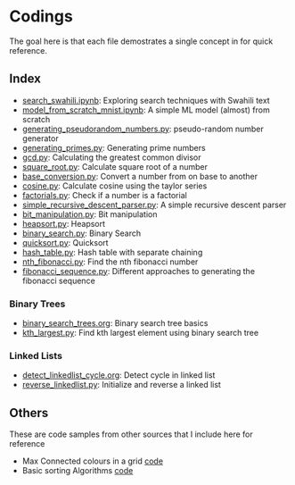 # Codings

The goal here is that each file demostrates a single concept in for
quick reference.

## Index

- [search_swahili.ipynb](ipynb/search_swahili.ipynb): Exploring search techniques with Swahili text
- [model_from_scratch_mnist.ipynb](ipynb/model_from_scratch_mnist.ipynb): A simple ML model (almost) from scratch
- [generating_pseudorandom_numbers.py](py/generating_pseudorandom_numbers.py): pseudo-random number generator
- [generating_primes.py](py/generating_primes.py): Generating prime numbers
- [gcd.py](py/gcd.py): Calculating the greatest common divisor
- [square_root.py](py/square_root.py): Calculate square root of a number
- [base_conversion.py](py/base_conversion.py): Convert a number from on base to another
- [cosine.py](py/cosine.py): Calculate cosine using the taylor series
- [factorials.py](py/factorials.py): Check if a number is a factorial
- [simple_recursive_descent_parser.py](py/simple_recursive_descent_parser.py): A simple recursive descent parser
- [bit_manipulation.py](py/bit_manipulation.py): Bit manipulation
- [heapsort.py](py/heapsort.py): Heapsort
- [binary_search.py](py/binary_search.py): Binary Search
- [quicksort.py](py/quicksort.py): Quicksort
- [hash_table.py](py/hash_table.py): Hash table with separate chaining
- [nth_fibonacci.py](py/nth_fibonacci.py): Find the nth fibonacci number
- [fibonacci_sequence.py](py/fibonacci_sequence.py): Different approaches to generating the fibonacci sequence

### Binary Trees
- [binary_search_trees.org](org/binary_search_trees.org): Binary search tree basics
- [kth_largest.py](py/kth_largest.py): Find kth largest element using binary search tree

### Linked Lists
- [detect_linkedlist_cycle.org](org/detect_linkedlist_cycle.org): Detect cycle in linked list
- [reverse_linkedlist.py](py/reverse_linkedlist.py): Initialize and reverse a linked list

## Others

These are code samples from other sources that I include here for reference

- Max Connected colours in a grid [code](others/max_connected.py)
- Basic sorting Algorithms [code](others/sorting_algos.py)
